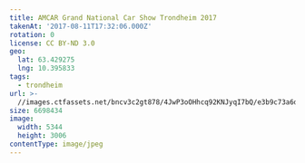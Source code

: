 ```yaml
---
title: AMCAR Grand National Car Show Trondheim 2017
takenAt: '2017-08-11T17:32:06.000Z'
rotation: 0
license: CC BY-ND 3.0
geo:
  lat: 63.429275
  lng: 10.395833
tags:
  - trondheim
url: >-
  //images.ctfassets.net/bncv3c2gt878/4JwP3oOHhcq92KNJyqI7bQ/e3b9c73a6d81e26b400491d2f6f684d7/amcar-grand-national-car-show-trondheim-2017_35673459224_o
size: 6698434
image:
  width: 5344
  height: 3006
contentType: image/jpeg
---
```



